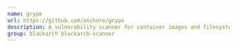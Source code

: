 ```yaml
---
name: grype
url: https://github.com/anchore/grype
description: A vulnerability scanner for container images and filesystems.
group: blackarch blackarch-scanner
---
```

